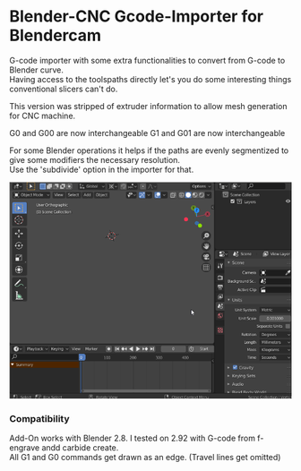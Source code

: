 # Blender-CNC Gcode-Importer for Blendercam
G-code importer with some extra functionalities to convert from G-code to Blender curve.  
Having access to the toolspaths directly let's you do some interesting things conventional slicers can't do.  

This version was stripped of extruder information to allow mesh generation for CNC machine.

G0 and G00 are now interchangeable
G1 and G01 are now interchangeable

For some Blender operations it helps if the paths are evenly segmentized to give some modifiers the necessary resolution.  
Use the 'subdivide' option in the importer for that.


<img src=https://raw.githubusercontent.com/Heinz-Loepmeier/wiki-sources/main/gcode-importer-docs/import.gif>

### Compatibility
Add-On works with Blender 2.8. I tested on 2.92 with G-code from f-engrave andd carbide create.  
All G1 and G0 commands get drawn as an edge. (Travel lines get omitted)




